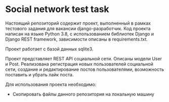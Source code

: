 # Social network test task

Настоящий репозиторий содержит проект, выполненный в рамках тестового задания для вакансии django-разработчик. Код проекта
написан на языке Python 3.8, с использованием библиотек Django и Django REST framework, зависимости описаны в requirements.txt.

Проект работает с базой данных sqlite3.

Проект представляет REST API социальной сети. Описаны модели User и Post. Реализована регистрация новых пользователей социальной
сети, создание и редактирование постов пользователями, возможность поставить и убрать лайк поста.

Для использования проекта необходимо:
- Скопировать файлы данного репозитория на локальную машину

